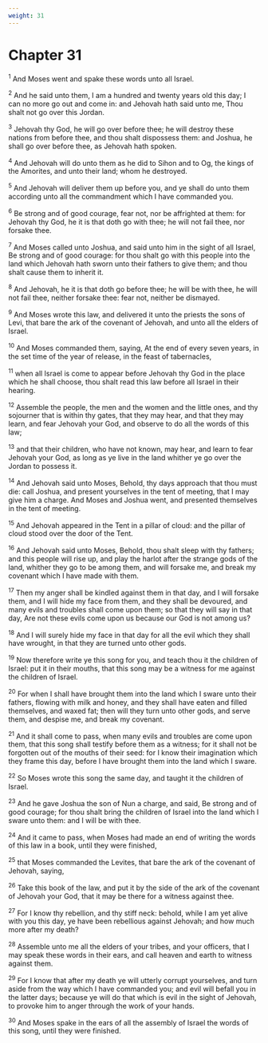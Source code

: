 ```yaml
---
weight: 31
---
```


# Chapter 31

<sup>1</sup> And Moses went and spake these words unto all Israel. 

<sup>2</sup> And he said unto them, I am a hundred and twenty years old this day; I can no more go out and come in: and Jehovah hath said unto me, Thou shalt not go over this Jordan. 

<sup>3</sup> Jehovah thy God, he will go over before thee; he will destroy these nations from before thee, and thou shalt dispossess them: and Joshua, he shall go over before thee, as Jehovah hath spoken. 

<sup>4</sup> And Jehovah will do unto them as he did to Sihon and to Og, the kings of the Amorites, and unto their land; whom he destroyed. 

<sup>5</sup> And Jehovah will deliver them up before you, and ye shall do unto them according unto all the commandment which I have commanded you. 

<sup>6</sup> Be strong and of good courage, fear not, nor be affrighted at them: for Jehovah thy God, he it is that doth go with thee; he will not fail thee, nor forsake thee. 

<sup>7</sup> And Moses called unto Joshua, and said unto him in the sight of all Israel, Be strong and of good courage: for thou shalt go with this people into the land which Jehovah hath sworn unto their fathers to give them; and thou shalt cause them to inherit it. 

<sup>8</sup> And Jehovah, he it is that doth go before thee; he will be with thee, he will not fail thee, neither forsake thee: fear not, neither be dismayed. 

<sup>9</sup> And Moses wrote this law, and delivered it unto the priests the sons of Levi, that bare the ark of the covenant of Jehovah, and unto all the elders of Israel. 

<sup>10</sup> And Moses commanded them, saying, At the end of every seven years, in the set time of the year of release, in the feast of tabernacles, 

<sup>11</sup> when all Israel is come to appear before Jehovah thy God in the place which he shall choose, thou shalt read this law before all Israel in their hearing. 

<sup>12</sup> Assemble the people, the men and the women and the little ones, and thy sojourner that is within thy gates, that they may hear, and that they may learn, and fear Jehovah your God, and observe to do all the words of this law; 

<sup>13</sup> and that their children, who have not known, may hear, and learn to fear Jehovah your God, as long as ye live in the land whither ye go over the Jordan to possess it. 

<sup>14</sup> And Jehovah said unto Moses, Behold, thy days approach that thou must die: call Joshua, and present yourselves in the tent of meeting, that I may give him a charge. And Moses and Joshua went, and presented themselves in the tent of meeting. 

<sup>15</sup> And Jehovah appeared in the Tent in a pillar of cloud: and the pillar of cloud stood over the door of the Tent. 

<sup>16</sup> And Jehovah said unto Moses, Behold, thou shalt sleep with thy fathers; and this people will rise up, and play the harlot after the strange gods of the land, whither they go to be among them, and will forsake me, and break my covenant which I have made with them. 

<sup>17</sup> Then my anger shall be kindled against them in that day, and I will forsake them, and I will hide my face from them, and they shall be devoured, and many evils and troubles shall come upon them; so that they will say in that day, Are not these evils come upon us because our God is not among us? 

<sup>18</sup> And I will surely hide my face in that day for all the evil which they shall have wrought, in that they are turned unto other gods. 

<sup>19</sup> Now therefore write ye this song for you, and teach thou it the children of Israel: put it in their mouths, that this song may be a witness for me against the children of Israel. 

<sup>20</sup> For when I shall have brought them into the land which I sware unto their fathers, flowing with milk and honey, and they shall have eaten and filled themselves, and waxed fat; then will they turn unto other gods, and serve them, and despise me, and break my covenant. 

<sup>21</sup> And it shall come to pass, when many evils and troubles are come upon them, that this song shall testify before them as a witness; for it shall not be forgotten out of the mouths of their seed: for I know their imagination which they frame this day, before I have brought them into the land which I sware. 

<sup>22</sup> So Moses wrote this song the same day, and taught it the children of Israel. 

<sup>23</sup> And he gave Joshua the son of Nun a charge, and said, Be strong and of good courage; for thou shalt bring the children of Israel into the land which I sware unto them: and I will be with thee. 

<sup>24</sup> And it came to pass, when Moses had made an end of writing the words of this law in a book, until they were finished, 

<sup>25</sup> that Moses commanded the Levites, that bare the ark of the covenant of Jehovah, saying, 

<sup>26</sup> Take this book of the law, and put it by the side of the ark of the covenant of Jehovah your God, that it may be there for a witness against thee. 

<sup>27</sup> For I know thy rebellion, and thy stiff neck: behold, while I am yet alive with you this day, ye have been rebellious against Jehovah; and how much more after my death? 

<sup>28</sup> Assemble unto me all the elders of your tribes, and your officers, that I may speak these words in their ears, and call heaven and earth to witness against them. 

<sup>29</sup> For I know that after my death ye will utterly corrupt yourselves, and turn aside from the way which I have commanded you; and evil will befall you in the latter days; because ye will do that which is evil in the sight of Jehovah, to provoke him to anger through the work of your hands. 

<sup>30</sup> And Moses spake in the ears of all the assembly of Israel the words of this song, until they were finished. 


